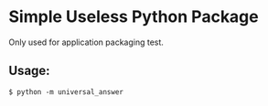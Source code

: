# Simple Useless Python Package

Only used for application packaging test.

## Usage:
```
$ python -m universal_answer
```